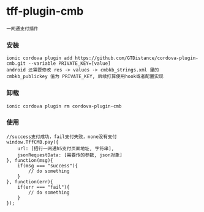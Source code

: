 # tff-plugin-cmb
	一网通支付插件


### 安装
	ionic cordova plugin add https://github.com/GTDistance/cordova-plugin-cmb.git --variable PRIVATE_KEY=[value]
	android 还需要修改 res -> values -> cmbkb_strings.xml 里的 cmbkb_publickey 值为 PRIVATE_KEY, 后续打算使用hook或者配置实现

### 卸载
	ionic cordova plugin rm cordova-plugin-cmb

### 使用
	//success支付成功，fail支付失败，none没有支付
	window.TffCMB.pay({
	    url: [招行一网通h5支付页面地址, 字符串],
	    jsonRequestData: [需要传的参数, json对象]
	}, function(msg){
	    if(msg === "success"){
	        // do something
	    }
	}, function(err){
	    if(err === "fail"){
	        // do something
	    }
	});

